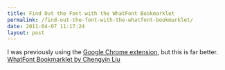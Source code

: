 ```yaml
---
title: Find Out the Font with the WhatFont Bookmarklet
permalink: /find-out-the-font-with-the-whatfont-bookmarklet/
date: 2011-04-07 11:17:24
layout: post
---
```


I was previously using the [Google Chrome extension](https://chrome.google.com/extensions/detail/hnbckngcdekcpdolidcdbgddagpjigjb), but this is far better.   [WhatFont Bookmarklet by Chengyin Liu](http://chengyinliu.com/whatfont.html)